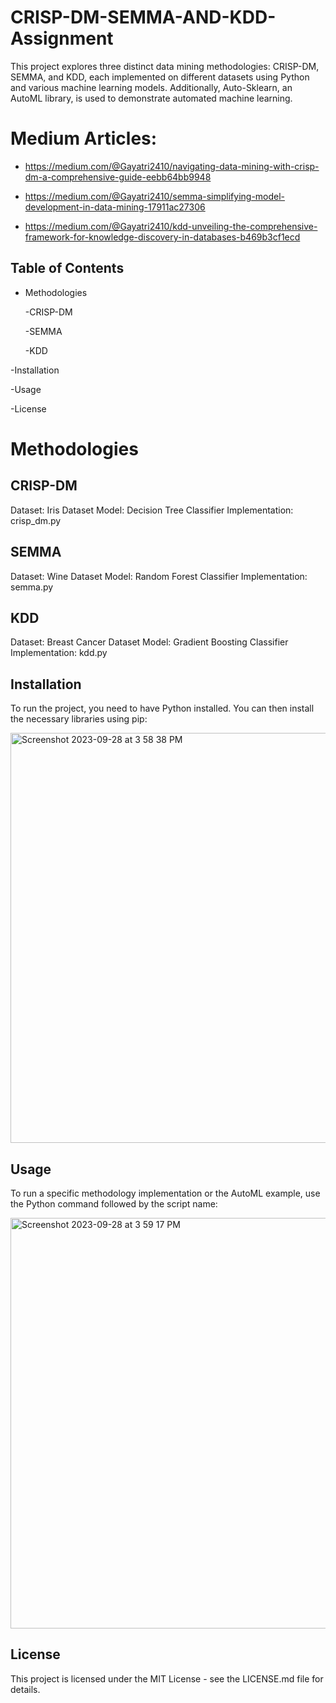 # CRISP-DM-SEMMA-AND-KDD-Assignment

This project explores three distinct data mining methodologies: CRISP-DM, SEMMA, and KDD, each implemented on different datasets using Python and various machine learning models. Additionally, Auto-Sklearn, an AutoML library, is used to demonstrate automated machine learning.

# Medium Articles:

  - https://medium.com/@Gayatri2410/navigating-data-mining-with-crisp-dm-a-comprehensive-guide-eebb64bb9948

  - https://medium.com/@Gayatri2410/semma-simplifying-model-development-in-data-mining-17911ac27306

  - https://medium.com/@Gayatri2410/kdd-unveiling-the-comprehensive-framework-for-knowledge-discovery-in-databases-b469b3cf1ecd 

## Table of Contents

- Methodologies

  -CRISP-DM

  -SEMMA

  -KDD

-Installation

-Usage

-License

# Methodologies

## CRISP-DM

Dataset: Iris Dataset
Model: Decision Tree Classifier
Implementation: crisp_dm.py

## SEMMA
Dataset: Wine Dataset
Model: Random Forest Classifier
Implementation: semma.py

## KDD
Dataset: Breast Cancer Dataset
Model: Gradient Boosting Classifier
Implementation: kdd.py

## Installation
To run the project, you need to have Python installed. You can then install the necessary libraries using pip:

<img width="656" alt="Screenshot 2023-09-28 at 3 58 38 PM" src="https://github.com/gayatribandaru/CRISP-DM-SEMMA-AND-KDD-Assignment/assets/59916012/0139b433-e7bf-4bb2-b966-850919713dbb">

## Usage
To run a specific methodology implementation or the AutoML example, use the Python command followed by the script name:

<img width="657" alt="Screenshot 2023-09-28 at 3 59 17 PM" src="https://github.com/gayatribandaru/CRISP-DM-SEMMA-AND-KDD-Assignment/assets/59916012/7da0945d-169e-44c9-a23d-a3c94bf40131">

## License
This project is licensed under the MIT License - see the LICENSE.md file for details.
